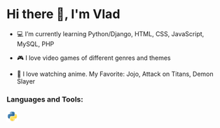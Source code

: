<h1>Hi there 👋, I'm Vlad</h1>

- 💻 I’m currently learning Python/Django, HTML, CSS, JavaScript, MySQL, PHP

- 🎮 I love video games of different genres and themes

- 🎑 I love watching anime. My Favorite: Jojo, Attack on Titans, Demon Slayer


### Languages and Tools:

<img align="left" alt="Python" width="26px" src="https://raw.githubusercontent.com/devicons/devicon/master/icons/python/python-original.svg" />
